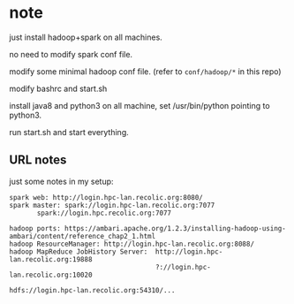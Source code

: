 # note

just install hadoop+spark on all machines.

no need to modify spark conf file.

modify some minimal hadoop conf file. (refer to `conf/hadoop/*` in this repo)

modify bashrc and start.sh

install java8 and python3 on all machine, set /usr/bin/python pointing to python3.

run start.sh and start everything.

## URL notes

just some notes in my setup:

```
spark web: http://login.hpc-lan.recolic.org:8080/
spark master: spark://login.hpc-lan.recolic.org:7077
       spark://login.hpc.recolic.org:7077

hadoop ports: https://ambari.apache.org/1.2.3/installing-hadoop-using-ambari/content/reference_chap2_1.html
hadoop ResourceManager: http://login.hpc-lan.recolic.org:8088/
hadoop MapReduce JobHistory Server:  http://login.hpc-lan.recolic.org:19888
                                     ?://login.hpc-lan.recolic.org:10020

hdfs://login.hpc-lan.recolic.org:54310/...
```

